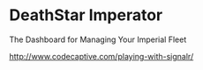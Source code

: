 # DeathStar Imperator
The Dashboard for Managing Your Imperial Fleet

http://www.codecaptive.com/playing-with-signalr/
